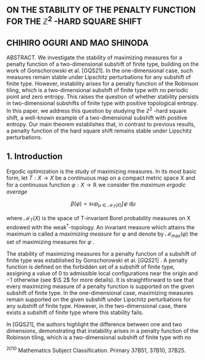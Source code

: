 ## ON THE STABILITY OF THE PENALTY FUNCTION FOR THE $\mathbb{Z}^2$ -HARD SQUARE SHIFT

## CHIHIRO OGURI AND MAO SHINODA

ABSTRACT. We investigate the stability of maximizing measures for a penalty function of a two-dimensional subshift of finite type, building on the work of Gonschorowski et al. [GQS21]. In the one-dimensional case, such measures remain stable under Lipschitz perturbations for any subshift of finite type. However, instability arises for a penalty function of the Robinson tiling, which is a two-dimensional subshift of finite type with no periodic point and zero entropy. This raises the question of whether stability persists in two-dimensional subshifts of finite type with positive topological entropy. In this paper, we address this question by studying the  $\mathbb{Z}^2$ -hard square shift, a well-known example of a two-dimensional subshift with positive entropy. Our main theorem establishes that, in contrast to previous results, a penalty function of the hard square shift remains stable under Lipschitz perturbations.

## 1. Introduction

Ergodic optimization is the study of maximizing measures. In its most basic form, let  $T: X \to X$  be a continuous map on a compact metric space X and for a continuous function  $\varphi: X \to \mathbb{R}$  we consider the *maximum*  $ergodic$   $average$ 

$$\beta(\varphi) = \sup_{\mu \in \mathcal{M}_T(X)} \int \varphi \ d\mu$$

where  $\mathcal{M}_T(X)$  is the space of T-invariant Borel probability measures on X endowed with the weak<sup>\*</sup>-topology. An invariant measure which attains the maximum is called a *maximizing measure* for  $\varphi$  and denote by  $\mathcal{M}_{\text{max}}(\varphi)$  the set of maximizing measures for  $\varphi$ .

The stability of maximizing measures for a penalty function of a subshift of finite type was established by Gonschorowski et al.  $[GQS21]$ . A penalty function is defined on the forbidden set of a subshift of finite type, assigning a value of 0 to admissible local configurations near the origin and  $-1$  otherwise (see  $\S 2$  for more details). It is straightforward to see that every maximizing measure of a penalty function is supported on the given subshift of finite type. In the one-dimensional case, maximizing measures remain supported on the given subshift under Lipschitz perturbations for any subshift of finite type. However, in the two-dimensional case, there exists a subshift of finite type where this stability fails.

In [GQS21], the authors highlight the difference between one and two dimensions, demonstrating that instability arises in a penalty function of the Robinson tiling, which is a two-dimensional subshift of finite type with no

<sup>2010</sup> Mathematics Subject Classification. Primary 37B51, 37B10, 37B25.